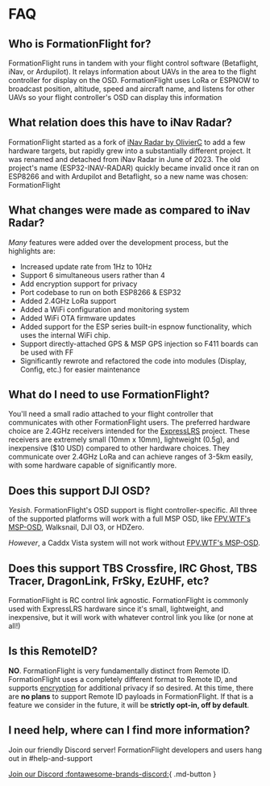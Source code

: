 # FAQ

## Who is FormationFlight for?

FormationFlight runs in tandem with your flight control software (Betaflight, iNav, or Ardupilot). It relays information about UAVs in the area to the flight controller for display on the OSD. FormationFlight uses LoRa or ESPNOW to broadcast position, altitude, speed and aircraft name, and listens for other UAVs so your flight controller's OSD can display this information

## What relation does this have to iNav Radar?

FormationFlight started as a fork of [iNav Radar by OlivierC](https://github.com/OlivierC-FR/ESP32-INAV-RADAR) to add a few hardware targets, but rapidly grew into a substantially different project. It was renamed and detached from iNav Radar in June of 2023. The old project's name (ESP32-INAV-RADAR) quickly became invalid once it ran on ESP8266 and with Ardupilot and Betaflight, so a new name was chosen: FormationFlight

## What changes were made as compared to iNav Radar?

*Many* features were added over the development process, but the highlights are:

* Increased update rate from 1Hz to 10Hz
* Support 6 simultaneous users rather than 4
* Add encryption support for privacy
* Port codebase to run on both ESP8266 & ESP32
* Added 2.4GHz LoRa support
* Added a WiFi configuration and monitoring system
* Added WiFi OTA firmware updates
* Added support for the ESP series built-in espnow functionality, which uses the internal WiFi chip.
* Support directly-attached GPS & MSP GPS injection so F411 boards can be used with FF
* Significantly rewrote and refactored the code into modules (Display, Config, etc.) for easier maintenance

## What do I need to use FormationFlight?

You'll need a small radio attached to your flight controller that communicates with other FormationFlight users. The preferred hardware choice are 2.4GHz receivers intended for the [ExpressLRS](https://github.com/ExpressLRS/ExpressLRS) project. These receivers are extremely small (10mm x 10mm), lightweight (0.5g), and inexpensive ($10 USD) compared to other hardware choices. They communicate over 2.4GHz LoRa and can achieve ranges of 3-5km easily, with some hardware capable of significantly more.

## Does this support DJI OSD?

*Yesish*. FormationFlight's OSD support is flight controller-specific. All three of the supported platforms will work with a full MSP OSD, like [FPV.WTF's MSP-OSD](https://github.com/fpv-wtf/msp-osd), Walksnail, DJI O3, or HDZero.

*However*, a Caddx Vista system will not work without [FPV.WTF's MSP-OSD](https://github.com/fpv-wtf/msp-osd).

## Does this support TBS Crossfire, IRC Ghost, TBS Tracer, DragonLink, FrSky, EzUHF, etc?

FormationFlight is RC control link agnostic. FormationFlight is commonly used with ExpressLRS hardware since it's small, lightweight, and inexpensive, but it will work with whatever control link you like (or none at all!)

## Is this RemoteID?

**NO**. FormationFlight is very fundamentally distinct from Remote ID. FormationFlight uses a completely different format to Remote ID, and supports [encryption](/advanced/#encryption) for additional privacy if so desired. At this time, there are **no plans** to support Remote ID payloads in FormationFlight. If that is a feature we consider in the future, it will be **strictly opt-in, off by default**.

## I need help, where can I find more information?

Join our friendly Discord server! FormationFlight developers and users hang out in \#help-and-support 

[Join our Discord :fontawesome-brands-discord:](https://discord.gg/npaX3VxQjh){ .md-button }
